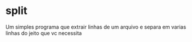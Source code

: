 # split
Um simples programa que extrair linhas de um arquivo e separa em varias linhas do jeito que vc necessita
